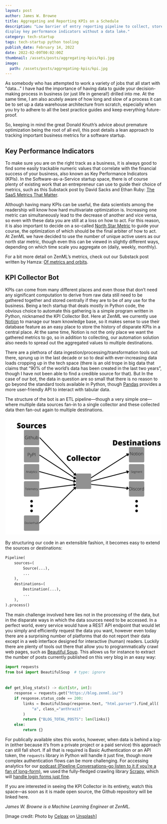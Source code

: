 ```yaml
---
layout: post
author: James W. Browne
title: Aggregating and Reporting KPIs on a Schedule
description: "Low barrier of entry reporting pipeline to collect, store, and
display key performance indicators without a data lake."
category: tech-startup
tags: tech-startup python tooling
publish_date: February 14, 2022
date: 2022-02-09T00:02:00Z
thumbnail: /assets/posts/aggregating-kpis/kpi.jpg
image:
  path: /assets/posts/aggregating-kpis/kpi.jpg
---
```


As somebody who has attempted to work a variety of jobs that all start with
"data..." I have had the importance of having data to guide your decision-making
process in business (or just life in general!) drilled into me. At the same
time, I am also acutely aware of how long and slow of a process it can be to
set up a data warehouse architecture from scratch, especially when you try to
adhere to all the best practice guides and keep everything future-proof.

So, keeping in mind the great Donald Knuth’s advice about premature
optimization being the root of all evil, this post details a lean approach to
tracking important business metrics for a software startup.

## Key Performance Indicators

To make sure you are on the right track as a business, it is always good to
find some easily trackable numeric values that correlate with the financial
success of your business, also known as Key Performance Indicators (KPIs). In
the Software-as-a-Service startup space, there is of course plenty of existing
work that an entrepreneur can use to guide their choice of metrics, such as
this Substack post by David Sacks and Ethan Ruby:
[The SaaS Metrics That Matter](https://sacks.substack.com/p/the-saas-metrics-that-matter).

Although having many KPIs can be useful, the data scientists among the
readership will know how hard multivariate optimization is. Increasing one
metric can simultaneously lead to the decrease of another and vice versa, so
even with these data you are still at a loss on how to act. For this reason, it
is also important to decide on a so-called
[North Star Metric](https://mixpanel.com/blog/north-star-metric/) to guide your
course, the optimization of which should be the final arbiter of how to act. At
ZenML we have decided to use the number of unique active users as our north
star metric, though even this can be viewed in slightly different ways,
depending on which time scale you aggregate on (daily, weekly, monthly).

For a bit more detail on ZenML’s metrics, check out our Substack post written
by Hamza:
[Of metrics and orbits](​​https://zenml.substack.com/p/of-metrics-and-orbits).

## KPI Collector Bot

KPIs can come from many different places and even those that don’t need any
significant computation to derive from raw data still need to be gathered
together and stored centrally if they are to be of any use for the business.
Being a tech startup that deals mostly in Python code, the obvious choice to
automate this gathering is a simple program written in Python, nicknamed the KPI
Collector Bot. Here at ZenML we currently use [Notion](https://www.notion.so/)
to manage our team knowledge base, so it makes sense to use their database
feature as an easy place to store the history of disparate KPIs in a central
place. At the same time, Notion is not the only place we want the gathered
metrics to go, so in addition to collecting, our automation solution also needs
to spread out the aggregated values to multiple destinations.

There are a plethora of data ingestion/processing/transformation tools out
there, sprung up in the last decade or so to deal with ever-increasing data
loads cropping up in the tech space (there is an old trope in big data that
claims that “90% of the world’s data has been created in the last two years”,
though I have not been able to find a credible source for that). But In the case
of our bot, the data in question are so small that there is no reason to go
beyond the standard tools available in Python, though
[Pandas](https://pandas.pydata.org/) provides a more user-friendly API to
interact with tabular data.

The structure of the bot is an ETL pipeline—though a very simple one—where
multiple data sources fan-in to a single collector and these collected data
then fan-out again to multiple destinations.

![KPI Collector Flow Chart](/assets/posts/aggregating-kpis/flowchart.png)

By structuring our code in an extensible fashion, it becomes easy to extend the
sources or destinations:

```python
Pipeline(
    sources=(
        Source(...),
        ...
    ),
    destinations=(
        Destination(...),
        ...
    ),
).process()
```

The main challenge involved here lies not in the processing of the data, but in
the disparate ways in which the data sources need to be accessed. In a perfect
world, every service would have a REST API endpoint that would let you simply
and efficiently request the data you want, however even today there are a
surprising number of platforms that do not report their data except in a web
interface designed for interactive (human) readers. Luckily there are plenty of
tools out there that allow you to programmatically crawl web pages, such as
[Beautiful Soup](https://www.crummy.com/software/BeautifulSoup/). This allows
us for instance to extract the number of posts currently published on this very
blog in an easy way:

```python
import requests
from bs4 import BeautifulSoup  # type: ignore


def get_blog_stats() -> dict[str, int]:
    response = requests.get("https://blog.zenml.io/")
    if response.status_code == 200:
        links = BeautifulSoup(response.text, "html.parser").find_all(
            "a", class_="anthrazit"
        )
        return {"BLOG_TOTAL_POSTS": len(links)}
    else:
        return {}
```


For publically available sites this works, however, when data is behind a log-in
(either because it’s from a private project or a paid service) this approach can
still fall short. If all that is required is Basic Authentication or an API
token, the `requests` library in Python will handle it just fine, though more
complex authentication flows can be more challenging. For accessing analytics
for our [podcast (Pipeline Conversations–go listen to it if you’re a fan of long-form)](https://podcast.zenml.io/),
we used the fully-fledged crawling library [Scrapy](https://scrapy.org/), which
will [handle login forms just fine](https://python.gotrained.com/scrapy-formrequest-logging-in/).

If you are interested in seeing the KPI Collector in its entirety, watch this
space—as soon as it is made open source, the Github repository will be linked
here.

*James W. Browne is a Machine Learning Engineer at ZenML.*

[Image credit: Photo by
<a href="https://unsplash.com/@celpax?utm_source=unsplash&utm_medium=referral&utm_content=creditCopyText">Celpax</a>
on <a href="https://unsplash.com/s/photos/kpi?utm_source=unsplash&utm_medium=referral&utm_content=creditCopyText">Unsplash</a>]
